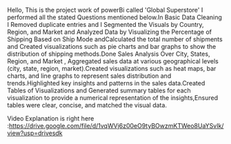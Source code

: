 Hello, This is the project work of powerBi called 'Global Superstore' I performed all the stated Questions mentioned below.In Basic Data Cleaning I Removed  duplicate entries and I Segmented the Visuals by Country, Region, and Market and Analyzed Data by Visualizing the Percentage of Shipping Based on Ship Mode andCalculated the total number of shipments and Created visualizations such as pie charts and bar graphs to show the distribution of shipping methods.Done Sales Analysis Over City, States, Region, and Market , Aggregated sales data at various geographical levels (city, state, region, market).Created visualizations such as heat maps, bar charts, and line graphs to represent sales distribution and trends.Highlighted key insights and patterns in the sales data.Created Tables of Visualizations and Generated summary tables for each visualization to provide a numerical representation of the insights,Ensured tables were clear, concise, and matched the visual data.


Video Explanation is right here :https://drive.google.com/file/d/1vqWVj6z00eO9tyBOwzmKTWeo8UaYSvIk/view?usp=drivesdk
